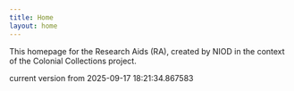 ```yaml
---
title: Home
layout: home
---
```


This homepage for the Research Aids (RA), created by NIOD in the context of the Colonial Collections project. 


current version from 2025-09-17 18:21:34.867583